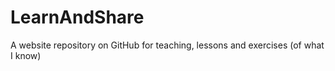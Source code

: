 # LearnAndShare
A website repository on GitHub for teaching, lessons and exercises (of what I know)

